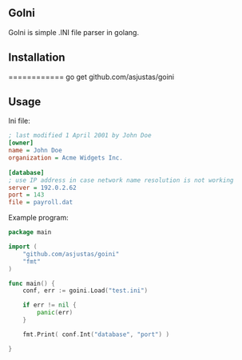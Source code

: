 ## GoIni
GoIni is simple .INI file parser in golang.

## Installation
============
    go get github.com/asjustas/goini

## Usage
Ini file:

```ini
; last modified 1 April 2001 by John Doe
[owner]
name = John Doe
organization = Acme Widgets Inc.
 
[database]
; use IP address in case network name resolution is not working
server = 192.0.2.62     
port = 143
file = payroll.dat
```
Example program:

```go
package main

import (
	"github.com/asjustas/goini"
	"fmt"
)

func main() {
	conf, err := goini.Load("test.ini")

	if err != nil {
		panic(err)
	}

	fmt.Print( conf.Int("database", "port") )

}
```